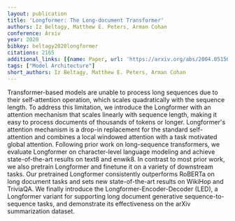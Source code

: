 ```yaml
---
layout: publication
title: 'Longformer: The Long-document Transformer'
authors: Iz Beltagy, Matthew E. Peters, Arman Cohan
conference: Arxiv
year: 2020
bibkey: beltagy2020longformer
citations: 2165
additional_links: [{name: Paper, url: 'https://arxiv.org/abs/2004.05150'}]
tags: ["Model Architecture"]
short_authors: Iz Beltagy, Matthew E. Peters, Arman Cohan
---
```

Transformer-based models are unable to process long sequences due to their
self-attention operation, which scales quadratically with the sequence length.
To address this limitation, we introduce the Longformer with an attention
mechanism that scales linearly with sequence length, making it easy to process
documents of thousands of tokens or longer. Longformer's attention mechanism is
a drop-in replacement for the standard self-attention and combines a local
windowed attention with a task motivated global attention. Following prior work
on long-sequence transformers, we evaluate Longformer on character-level
language modeling and achieve state-of-the-art results on text8 and enwik8. In
contrast to most prior work, we also pretrain Longformer and finetune it on a
variety of downstream tasks. Our pretrained Longformer consistently outperforms
RoBERTa on long document tasks and sets new state-of-the-art results on WikiHop
and TriviaQA. We finally introduce the Longformer-Encoder-Decoder (LED), a
Longformer variant for supporting long document generative sequence-to-sequence
tasks, and demonstrate its effectiveness on the arXiv summarization dataset.
